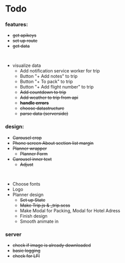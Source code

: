 # Todo

### features:
* ~~get apikeys~~
* ~~set up route~~
* ~~get data~~

<br>

* visualize data
    * Add notification service worker for trip
    * Button "+ Add notes" to trip
    * Button "+ To pack" to trip
    * Button "+ Add flight number" to trip
    * ~~Add countdown to trip~~
    * ~~Add weather to trip from api~~
    * ~~**handle errors**~~
    * ~~choose datastructure~~
    * ~~parse data (serverside)~~




### design:
* ~~Carousel crop~~
* ~~Phone screen About section list margin~~
* ~~Planner wrapper~~
    * ~~Planner Form~~
* ~~Carousel inner text~~ 
    * ~~Adjust~~
<br>

* Choose fonts
* Logo
* Planner design
    * ~~Set up State~~
    *  ~~Make Trip.js & _trip.scss~~
    * Make Modal for Packing, Modal for Hotel Adress
    * Finish design
    * Smooth animate in

### server

* ~~check if image is already downloaded~~
* ~~basic logging~~
* ~~check for LFI~~